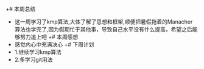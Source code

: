 +# 本周总结
+ 这一周学习了kmp算法,大体了解了思想和框架,顺便把暑假拖着的Manacher算法也学完了,因为假期忙于其他事，导致自己水平没有什么提高，希望之后能够努力追上吧
+# 本周感想
+ 感觉内心中充满决心
+# 下周计划
+ 1.继续学习kmp算法
+ 2.多学习git用法